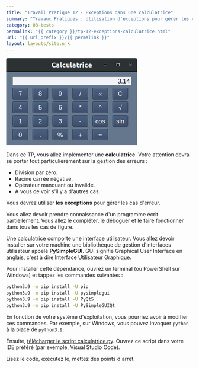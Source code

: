 ```yaml
---
title: "Travail Pratique 12 - Exceptions dans une calculatrice"
summary: "Travaux Pratiques : Utilisation d'exceptions pour gérer les cas exceptionnels d'un calculatrice (division par zéro, racine carrée négative, opérateur manquant, etc.)."
category: 08-tests
permalink: "{{ category }}/tp-12-exceptions-calculatrice.html"
url: "{{ url_prefix }}/{{ permalink }}"
layout: layouts/site.njk
---
```


![Calculatrice](./assets/calculatrice.png)

Dans ce TP, vous allez implémenter une **calculatrice**. Votre attention devra se porter tout particulièrement sur la gestion des erreurs :
* Division par zéro.
* Racine carrée négative.
* Opérateur manquant ou invalide.
* A vous de voir s'il y a d'autres cas.

Vous devrez utiliser **les exceptions** pour gérer les cas d'erreur.

Vous allez devoir prendre connaissance d'un programme écrit partiellement. Vous allez le compléter, le déboguer et le faire fonctionner dans tous les cas de figure.

Une calculatrice comporte une interface utilisateur. Vous allez devoir installer sur votre machine une bibliothèque de gestion d'interfaces utilisateur appelé **PySimpleGUI**. GUI signifie Graphical User Interface en anglais, c'est à dire Interface Utilisateur Graphique.

Pour installer cette dépendance, ouvrez un terminal (ou PowerShell sur Windows) et tappez les commandes suivantes :

```bash
python3.9 -m pip install -U pip
python3.9 -m pip install -U pysimplegui
python3.9 -m pip install -U PyQt5
python3.9 -m pip install -U PySimpleGUIQt
```

En fonction de votre système d'exploitation, vous pourriez avoir à modifier ces commandes. Par exemple, sur Windows, vous pouvez invoquer `python` à la place de `python3.9`.

Ensuite, [télécharger le script calculatrice.py](https://raw.githubusercontent.com/loic-yvonnet/algo-appliquee/master/cours/08-tests/assets/calculatrice.py). Ouvrez ce script dans votre IDE préféré (par exemple, Visual Studio Code).

Lisez le code, exécutez le, mettez des points d'arrêt.